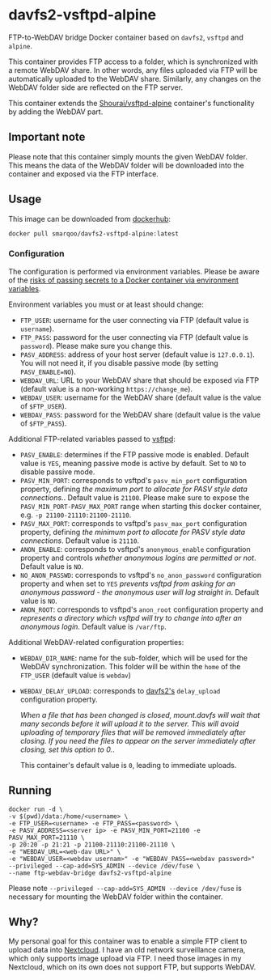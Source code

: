# davfs2-vsftpd-alpine

FTP-to-WebDAV bridge Docker container based on `davfs2`, `vsftpd` and `alpine`.

This container provides FTP access to a folder, which is synchronized with a remote WebDAV share. In other words, any files uploaded via FTP will be automatically uploaded to the WebDAV share. Similarly, any changes on the WebDAV folder side are reflected on the FTP server.

This container extends the [Shourai/vsftpd-alpine](https://github.com/Shourai/vsftpd-alpine) container's functionality by adding the WebDAV part.

## Important note

Please note that this container simply mounts the given WebDAV folder. This means the data of the WebDAV folder will be downloaded into the container and exposed via the FTP interface.

## Usage

This image can be downloaded from [dockerhub](https://hub.docker.com/repository/docker/smarqoo/davfs2-vsftpd-alpine/general):

```
docker pull smarqoo/davfs2-vsftpd-alpine:latest
```

### Configuration

The configuration is performed via environment variables. Please be aware of the [risks of passing secrets to a Docker container via environment variables](https://blog.diogomonica.com//2017/03/27/why-you-shouldnt-use-env-variables-for-secret-data/).


Environment variables you must or at least should change:
* `FTP_USER`: username for the user connecting via FTP (default value is `username`).
* `FTP_PASS`: password for the user connecting via FTP (default value is `password`). Please make sure you change this.
* `PASV_ADDRESS`: address of your host server (default value is `127.0.0.1`). You will not need it, if you disable passive mode (by setting `PASV_ENABLE=NO`).
* `WEBDAV_URL`: URL to your WebDAV share that should be exposed via FTP (default value is a non-working `https://change_me`).
* `WEBDAV_USER`: username for the WebDAV share (default value is the value of `$FTP_USER`).
* `WEBDAV_PASS`: password for the WebDAV share (default value is the value of `$FTP_PASS`).

Additional FTP-related variables passed to [vsftpd](http://vsftpd.beasts.org/vsftpd_conf.html):
* `PASV_ENABLE`: determines if the FTP passive mode is enabled. Default value is `YES`, meaning passive mode is active by default. Set to `NO` to disable passive mode.
* `PASV_MIN_PORT`: corresponds to vsftpd's `pasv_min_port` configuration property, defining _the maximum port to allocate for PASV style data connections._. Default value is `21100`. Please make sure to expose the `PASV_MIN_PORT-PASV_MAX_PORT` range when starting this docker container, e.g. `-p 21100-21110:21100-21110`.
* `PASV_MAX_PORT`: corresponds to vsftpd's `pasv_max_port` configuration property, defining _the minimum port to allocate for PASV style data connections_. Default value is `21110`.
* `ANON_ENABLE`: corresponds to vsftpd's `anonymous_enable` configuration property and controls _whether anonymous logins are permitted or not_. Default value is `NO`.
* `NO_ANON_PASSWD`: corresponds to vsftpd's `no_anon_password` configuration property and when set to `YES` _prevents vsftpd from asking for an anonymous password - the anonymous user will log straight in_. Default value is `NO`.
* `ANON_ROOT`: corresponds to vsftpd's `anon_root` configuration property and _represents a directory which vsftpd will try to change into after an anonymous login_. Default value is `/var/ftp`.

Additional WebDAV-related configuration properties:
* `WEBDAV_DIR_NAME`: name for the sub-folder, which will be used for the WebDAV synchronization. This folder will be within the `home` of the `FTP_USER` (default value is `webdav`)
* `WEBDAV_DELAY_UPLOAD`: corresponds to [davfs2's](https://www.systutorials.com/docs/linux/man/5-davfs2.conf/) `delay_upload` configuration property.

   _When a file that has been changed is closed, mount.davfs will wait that many seconds before it will upload it to the server. This will avoid uploading of temporary files that will be removed immediately after closing. If you need the files to appear on the server immediately after closing, set this option to 0._.
   
   This container's default value is `0`, leading to immediate uploads.

## Running

```
docker run -d \
-v $(pwd)/data:/home/<username> \
-e FTP_USER=<username> -e FTP_PASS=<password> \
-e PASV_ADDRESS=<server ip> -e PASV_MIN_PORT=21100 -e PASV_MAX_PORT=21110 \
-p 20:20 -p 21:21 -p 21100-21110:21100-21110 \
-e "WEBDAV_URL=<web-dav URL>" \
-e "WEBDAV_USER=<webdav usernam>" -e "WEBDAV_PASS=<webdav password>"
--privileged --cap-add=SYS_ADMIN --device /dev/fuse \
--name ftp-webdav-bridge davfs2-vsftpd-alpine
```

Please note `--privileged --cap-add=SYS_ADMIN --device /dev/fuse` is necessary for mounting the WebDAV folder within the container.

## Why?

My personal goal for this container was to enable a simple FTP client to upload data into [Nextcloud](https://nextcloud.com/). I have an old network surveillance camera, which only supports image upload via FTP. I need those images in my Nextcloud, which on its own does not support FTP, but supports WebDAV.
